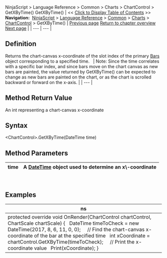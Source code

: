 ﻿
NinjaScript \> Language Reference \> Common \> Charts \> ChartControl \> GetXByTime()
GetXByTime()
| \<\< [Click to Display Table of Contents](getxbytime.md) \>\> **Navigation:**     [NinjaScript](ninjascript-1.md) \> [Language Reference](language_reference_wip-1.md) \> [Common](common-1.md) \> [Charts](chart-1.md) \> [ChartControl](chartcontrol-1.md) \> GetXByTime() | [Previous page](getxbybarindex-1.md) [Return to chapter overview](chartcontrol-1.md) [Next page](chartcontrol_indicators-1.md) |
| --- | --- |
## Definition
Returns the chart\-canvas x\-coordinate of the slot index of the primary [Bars](bars-1.md) object corresponding to a specified time. 
 
| Note: Since the time correlates with a specific bar index, and since bars move on the chart canvas as new bars are painted, the value returned by GetXByTime() can be expected to change as new bars are painted on the chart, or as the chart is scrolled backward or forward on the x\-axis. |
| --- |

## Method Return Value
An int representing a chart\-canvas x\-coordinate
## 
## Syntax
\<ChartControl\>.GetXByTime(DateTime time)
## 
## Method Parameters
| time | A [DateTime](https://msdn.microsoft.com/en-us/library/system.datetime(v=vs.110).aspx) object used to determine an x\-coordinate |
| --- | --- |

 
## 
## Examples
| ns |
| --- |
| protected override void OnRender(ChartControl chartControl, ChartScale chartScale) {    DateTime timeToCheck \= new DateTime(2017, 8, 6, 11, 0, 0);      // Find the chart\-canvas x\-coordinate of the bar at the specified time     int xCoordinate \= chartControl.GetXByTime(timeToCheck);      // Print the x\-coordinate value    Print(xCoordinate); } |
